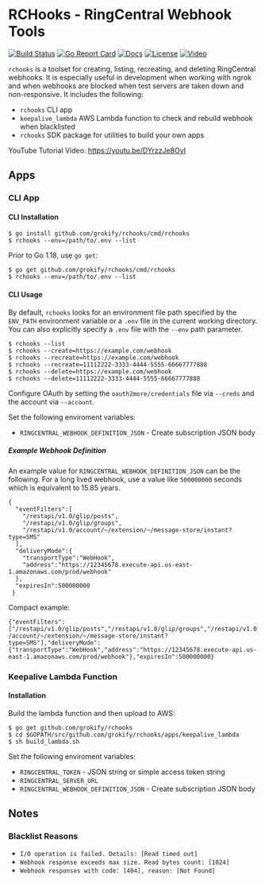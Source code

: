 # RCHooks - RingCentral Webhook Tools

[![Build Status][build-status-svg]][build-status-url]
[![Go Report Card][goreport-svg]][goreport-url]
[![Docs][docs-godoc-svg]][docs-godoc-url]
[![License][license-svg]][license-url]
[![Video][video-svg]][video-url]

`rchooks` is a toolset for creating, listing, recreating, and deleting RingCentral webhooks. It is especially useful in development when working with ngrok and when webhooks are blocked when test servers are taken down and non-responsive. It includes the following:

* `rchooks` CLI app
* `keepalive_lambda` AWS Lambda function to check and rebuild webhook when blacklisted
* `rchooks` SDK package for utilities to build your own apps

YouTube Tutorial Video: https://youtu.be/DYrzzJe8OyI

## Apps

### CLI App

#### CLI Installation

```
$ go install github.com/grokify/rchooks/cmd/rchooks
$ rchooks --env=/path/to/.env --list
```

Prior to Go 1.18, use `go get`:

```
$ go get github.com/grokify/rchooks/cmd/rchooks
$ rchooks --env=/path/to/.env --list
```

#### CLI Usage

By default, `rchooks` looks for an environment file path specified by the `ENV_PATH` environment variable or a `.env` file in the current working directory. You can also explicitly specify a `.env` file with the `--env` path parameter.

```
$ rchooks --list
$ rchooks --create=https://example.com/webhook
$ rchooks --recreate=https://example.com/webhook
$ rchooks --recreate=11112222-3333-4444-5555-66667777888
$ rchooks --delete=https://example.com/webhook
$ rchooks --delete=11112222-3333-4444-5555-66667777888
```

Configure OAuth by setting the `oauth2more/credentials` file via `--creds` and the account via `--account`.

Set the following enviroment variables:

* `RINGCENTRAL_WEBHOOK_DEFINITION_JSON` - Create subscription JSON body

##### Example Webhook Definition

An example value for `RINGCENTRAL_WEBHOOK_DEFINITION_JSON` can be the following. For a long lived webhook, use a value like `500000000` seconds which is equivalent to 15.85 years.

```
{
  "eventFilters":[
    "/restapi/v1.0/glip/posts",
    "/restapi/v1.0/glip/groups",
    "/restapi/v1.0/account/~/extension/~/message-store/instant?type=SMS"
  ],
  "deliveryMode":{
    "transportType":"WebHook",
    "address":"https://12345678.execute-api.us-east-1.amazonaws.com/prod/webhook"
  },
  "expiresIn":500000000
 }
```

Compact example:

`{"eventFilters":["/restapi/v1.0/glip/posts","/restapi/v1.0/glip/groups","/restapi/v1.0/account/~/extension/~/message-store/instant?type=SMS"],"deliveryMode":{"transportType":"WebHook","address":"https://12345678.execute-api.us-east-1.amazonaws.com/prod/webhook"},"expiresIn":500000000}`

### Keepalive Lambda Function

#### Installation

Build the lambda function and then upload to AWS:

```
$ go get github.com/grokify/rchooks
$ cd $GOPATH/src/github.com/grokify/rchooks/apps/keepalive_lambda
$ sh build_lambda.sh
```

Set the following enviroment variables:

* `RINGCENTRAL_TOKEN` - JSON string or simple access token string
* `RINGCENTRAL_SERVER_URL`
* `RINGCENTRAL_WEBHOOK_DEFINITION_JSON` - Create subscription JSON body

## Notes

### Blacklist Reasons

* `I/O operation is failed. Details: [Read timed out]`
* `Webhook response exceeds max size. Read bytes count: [1024]`
* `Webhook responses with code: [404], reason: [Not Found]`

 [build-status-svg]: https://github.com/grokify/rchooks/workflows/test/badge.svg
 [build-status-url]: https://github.com/grokify/rchooks/actions
 [goreport-svg]: https://goreportcard.com/badge/github.com/grokify/rchooks
 [goreport-url]: https://goreportcard.com/report/github.com/grokify/rchooks
 [docs-godoc-svg]: https://pkg.go.dev/badge/github.com/grokify/rchooks
 [docs-godoc-url]: https://pkg.go.dev/github.com/grokify/rchooks
 [license-svg]: https://img.shields.io/badge/license-MIT-blue.svg
 [license-url]: https://github.com/grokify/rchooks/blob/master/LICENSE
 [video-svg]: https://img.shields.io/badge/tutorial-YouTube-blue.svg
 [video-url]: https://youtu.be/DYrzzJe8OyI
